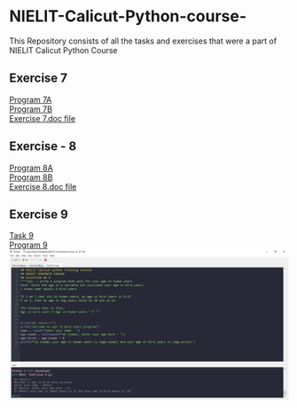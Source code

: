 # NIELIT-Calicut-Python-course-
This Repository consists of all the tasks and exercises that were a part of NIELIT Calicut Python Course

## Exercise 7
[Program 7A](https://github.com/ADVAIT135/NIELIT-Calicut-Python-course-/blob/c5fd3b8b59786ba9f9cda05d18ca5cc6f81722de/Exercise%20-%207/Exercise%207A.py)
<br>
[Program 7B](https://github.com/ADVAIT135/NIELIT-Calicut-Python-course-/blob/c5fd3b8b59786ba9f9cda05d18ca5cc6f81722de/Exercise%20-%207/Exercise%207B.py)
<br>
[Exercise 7.doc file](https://view.officeapps.live.com/op/view.aspx?src=https%3A%2F%2Fraw.githubusercontent.com%2FADVAIT135%2FNIELIT-Calicut-Python-course-%2Fmain%2FExercise%2520-%25207%2FExercise7.docx&wdOrigin=BROWSELINK)

## Exercise - 8
[Program 8A](https://github.com/ADVAIT135/NIELIT-Calicut-Python-course-/blob/6b28ed28dc964855f52a75b24a15e09da6e8fb9c/Exercise%20-%208/Exercise%208A.py)
<br>
[Program 8B](https://github.com/ADVAIT135/NIELIT-Calicut-Python-course-/blob/6b28ed28dc964855f52a75b24a15e09da6e8fb9c/Exercise%20-%208/Exercise%208B.py)
<br>
[Exercise 8.doc file](https://view.officeapps.live.com/op/view.aspx?src=https%3A%2F%2Fraw.githubusercontent.com%2FADVAIT135%2FNIELIT-Calicut-Python-course-%2Fmain%2FExercise%2520-%25208%2FExcersise%2520-8.docx&wdOrigin=BROWSELINK)


## Exercise 9
[Task 9](https://github.com/ADVAIT135/NIELIT-Calicut-Python-course-/blob/1193861be902f1fe51ca9e3baa7b9740dc111851/Exercise%20-%209/Excersise%209.pdf)
<br>
[Program 9](https://github.com/ADVAIT135/NIELIT-Calicut-Python-course-/blob/1193861be902f1fe51ca9e3baa7b9740dc111851/Exercise%20-%209/Exercise%209.py)
<br>
![Program 9 Output](https://github.com/ADVAIT135/NIELIT-Calicut-Python-course-/blob/1193861be902f1fe51ca9e3baa7b9740dc111851/Exercise%20-%209/Excercise%209%20output.PNG)
